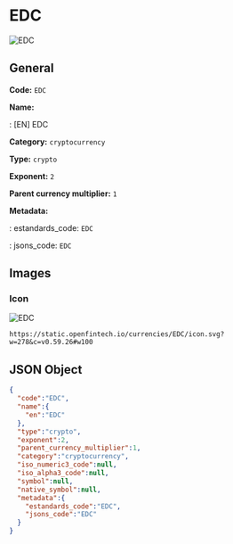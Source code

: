
# EDC 
![EDC](https://static.openfintech.io/currencies/EDC/icon.svg?w=278&c=v0.59.26#w100)  

## General 
 
**Code:** `EDC` 
 
**Name:** 
 
:	[EN] EDC 
 
**Category:** `cryptocurrency` 
 
**Type:** `crypto` 
 
**Exponent:** `2` 
 
**Parent currency multiplier:** `1` 
 
**Metadata:** 
 
:	estandards_code: `EDC` 
 
:	jsons_code: `EDC` 
 

## Images 

### Icon 
 
![EDC](https://static.openfintech.io/currencies/EDC/icon.svg?w=278&c=v0.59.26#w100)  

```
https://static.openfintech.io/currencies/EDC/icon.svg?w=278&c=v0.59.26#w100
```  

## JSON Object 

```json
{
  "code":"EDC",
  "name":{
    "en":"EDC"
  },
  "type":"crypto",
  "exponent":2,
  "parent_currency_multiplier":1,
  "category":"cryptocurrency",
  "iso_numeric3_code":null,
  "iso_alpha3_code":null,
  "symbol":null,
  "native_symbol":null,
  "metadata":{
    "estandards_code":"EDC",
    "jsons_code":"EDC"
  }
}
```  
